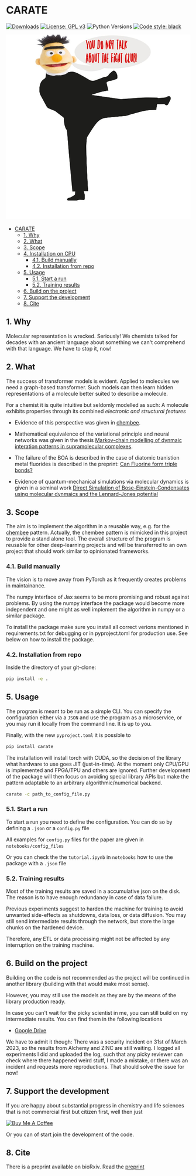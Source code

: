 # CARATE

[![Downloads](https://static.pepy.tech/personalized-badge/carate?period=total&units=international_system&left_color=black&right_color=orange&left_text=Downloads)](https://pepy.tech/project/carate)
[![License: GPL v3](https://img.shields.io/badge/License-GPL_v3+-blue.svg)](https://www.gnu.org/licenses/gpl-3.0)
![Python Versions](https://img.shields.io/badge/python-3.8%20%7C%203.9%20%7C%203.10%20%7C%203.11%20%7C%20-blue)
<a href="https://github.com/psf/black"><img alt="Code style: black" src="https://img.shields.io/badge/code%20style-black-000000.svg"></a>

![Bert goes into the karate club](bert_goes_into_the_karate_club.png)

<!-- TOC -->
- [CARATE](#carate)
  - [1. Why](#1-why)
  - [2. What](#2-what)
  - [3. Scope](#3-scope)
  - [4. Installation on CPU](#4-installation-on-cpu)
    - [4.1. Build manually](#41-build-manually)
    - [4.2. Installation from repo](#42-installation-from-repo)
  - [5. Usage](#5-usage)
    - [5.1. Start a run](#51-start-a-run)
    - [5.2. Training results](#52-training-results)
  - [6. Build on the project](#6-build-on-the-project)
  - [7. Support the development](#7-support-the-development)
  - [8. Cite](#8-cite)
<!-- /TOC -->

## 1. Why

Molecular representation is wrecked. Seriously! We chemists talked for decades with an ancient language about something we can't comprehend with that language. We have to stop it, now!

## 2. What

The success of transformer models is evident. Applied to molecules we need a graph-based transformer. Such models can then learn hidden representations of a molecule better suited to describe a molecule.

For a chemist it is quite intuitive but seldomly modelled as such: A molecule exhibits properties through its combined *electronic and structural features*

- Evidence of this perspective  was given in [chembee](https://codeberg.org/sail.black/chembee.git).

- Mathematical equivalence of the variational principle and neural networks was given in the thesis [Markov-chain modelling of dynmaic interation patterns in supramolecular complexes](https://www.researchgate.net/publication/360107521_Markov-chain_modelling_of_dynamic_interaction_patterns_in_supramolecular_complexes).

- The failure of the BOA is described in the case of diatomic tranistion metal fluorides is described in the preprint: [Can Fluorine form triple bonds?](https://chemrxiv.org/engage/chemrxiv/article-details/620f745121686706d17ac316)

- Evidence of quantum-mechanical simulations via molecular dynamics is given in a seminal work [Direct Simulation of Bose-Einstein-Condensates using molecular dynmaics and the Lennard-Jones potential](https://www.researchgate.net/publication/360560870_Direct_simulation_of_Bose-Einstein_condesates_using_molecular_dynamics_and_the_Lennard-Jones_potential)

## 3. Scope

The aim is to implement the algorithm in a reusable way, e.g. for the [chembee](https://codeberg.org/sail.black/chembee.git) pattern. Actually, the chembee pattern is mimicked in this project to provide a stand alone tool. The overall structure of the program is reusable for other deep-learning projects and will be transferred to an own project that should work similar to opinionated frameworks.

### 4.1. Build manually

The vision is to move away from PyTorch as it frequently creates problems in maintainance. 

The numpy interface of Jax seems to be more promising and robust against problems. By using the numpy
interface the package would become more independent and one might as well implement the algorithm 
in numpy or a similar package. 

To install the package make sure you install all correct verions mentioned in requirements.txt for 
debugging or in pyproject.toml for production use. See below on how to install the package. 

### 4.2. Installation from repo

Inside the directory of your git-clone:

```bash
pip install -e .
```

## 5. Usage

The program is meant to be run as a simple CLI. You can specify the configuration either via a `JSON` and use the program as a microservice, or you may run it locally from the command line. It is up to you.

Finally, with the new `pyproject.toml` it is possible to

```bash
pip install carate
```

The installation will install torch with CUDA, so the decision of the library what hardware to use goes JIT (just-in-time). At the moment only CPU/GPU is implemented and FPGA/TPU and others are ignored. Further development of the package will then focus on avoiding special library APIs but make the pattern adaptable to an arbitrary algorithmic/numerical backend.

```bash
carate -c path_to_config_file.py
```

### 5.1. Start a run

To start a run you need to define the configuration. You can do so by defining a `.json` or a `config.py` file

All examples for `config.py` files for the paper are given in `notebooks/config_files`

Or you can check the the `tutorial.ipynb` in `notebooks` how to use the package with a `.json` file

### 5.2. Training results

Most of the training results are saved in a accumulative json on the disk. The reason is to have enough redundancy in case of data failure.

Previous experiments suggest to harden the machine for training to avoid unwanted side-effects as shutdowns, data loss, or data diffusion. You may still send intermediate results through the network, but store the large chunks on the hardened device.

Therefore, any ETL or data processing might not be affected by any interruption on the training machine.

## 6. Build on the project

Building on the code is not recommended as the project will be continued in another library (building with that would make most sense).

However, you may still use the models as they are by the means of the library production ready.

In case you can't wait for the picky scientist in me, you can still build on my intermediate results. You can find them in the following locations

- [Google Drive](https://drive.google.com/drive/folders/1ikY_EW-Uadkybb--TvxXFgoZtCQtniyH?usp=sharing)

We have to admit it though: There was a security incident on 31st of March 2023, so the results from
Alchemy and ZINC are still waiting. I logged all experiments  I did and uploaded the log, such
that any picky reviewer can check where there happened weird stuff, I made a mistake, or there
was an incident and requests more reproductions. That should solve the issue for now!

## 7. Support the development

If you are happy about substantial progress in chemistry and life sciences that is not commercial first but citizen first, well then just

<a href="https://www.buymeacoffee.com/capjmk" target="_blank"><img src="https://cdn.buymeacoffee.com/buttons/default-orange.png" alt="Buy Me A Coffee" height="41" width="174"></a>

Or you can of start join the development of the code. 

## 8. Cite

There is a preprint available on bioRxiv. Read the [preprint](https://www.biorxiv.org/content/10.1101/2022.02.12.470636v1)
